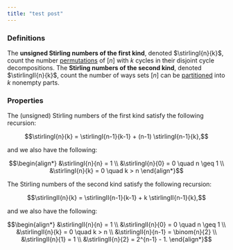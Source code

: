 ```yaml
---
title: "test post"
---
```




### Definitions
<!--start-->
The **unsigned Stirling numbers of the first kind**, denoted $\stirlingI{n}{k}$, count the number [permutations](permutations) of $[n]$ with $k$ cycles in their disjoint cycle decompositions. The **Stirling numbers of the second kind**, denoted $\stirlingII{n}{k}$, count the number of ways sets $[n]$ can be [partitioned](set_partitions) into $k$ nonempty parts.
<!--end-->

### Properties
The (unsigned) Stirling numbers of the first kind satisfy the following recursion: 

$$\stirlingI{n}{k} = \stirlingI{n-1}{k-1} + (n-1) \stirlingI{n-1}{k},$$

and we also have the following: 

$$\begin{align*} &\stirlingI{n}{n} = 1 \\ &\stirlingI{n}{0} = 0 \quad n \geq 1 \\
&\stirlingI{n}{k} = 0 \quad k > n
\end{align*}$$

The Stirling numbers of the second kind satisfy the following recursion:

$$\stirlingII{n}{k} = \stirlingII{n-1}{k-1} + k \stirlingII{n-1}{k},$$ 

and we also have the following:

$$\begin{align*} &\stirlingII{n}{n} = 1 \\ &\stirlingII{n}{0} = 0 \quad n \geq 1 \\
&\stirlingII{n}{k} = 0 \quad k > n \\
&\stirlingII{n}{n-1} = \binom{n}{2} \\
&\stirlingII{n}{1} = 1 \\
&\stirlingII{n}{2} = 2^{n-1} - 1.
\end{align*}$$
